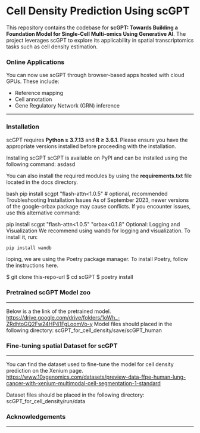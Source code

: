 # Cell Density Prediction Using scGPT

This repository contains the codebase for **scGPT: Towards Building a Foundation Model for Single-Cell Multi-omics Using Generative AI**. The project leverages scGPT to explore its applicability in spatial transcriptomics tasks such as cell density estimation.

### Online Applications
You can now use scGPT through browser-based apps hosted with cloud GPUs. These include:
- Reference mapping
- Cell annotation
- Gene Regulatory Network (GRN) inference

---

### Installation

scGPT requires **Python ≥ 3.7.13** and **R ≥ 3.6.1**. Please ensure you have the appropriate versions installed before proceeding with the installation.

Installing scGPT
scGPT is available on PyPI and can be installed using the following command:
asdasd

You can also install the required modules by using the **requirements.txt** file located in the docs directory.

bash
pip install scgpt "flash-attn<1.0.5"  # optional, recommended
Troubleshooting Installation Issues
As of September 2023, newer versions of the google-orbax package may cause conflicts. If you encounter issues, use this alternative command:


pip install scgpt "flash-attn<1.0.5" "orbax<0.1.8"
Optional: Logging and Visualization
We recommend using wandb for logging and visualization. To install it, run:
```python
pip install wandb
```

loping, we are using the Poetry package manager. To install Poetry, follow the instructions here.

$ git clone this-repo-url
$ cd scGPT
$ poetry install
### Pretrained scGPT Model zoo

---

Below is a the link of the pretrained model. 
https://drive.google.com/drive/folders/1oWh_-ZRdhtoGQ2Fw24HP41FgLoomVo-y
Model files should placed in the following directory:
scGPT_for_cell_density/save/scGPT_human
### Fine-tuning spatial Dataset for scGPT 

---

You can find the dataset used to fine-tune the model for cell density prediction on the Xenium page.
https://www.10xgenomics.com/datasets/preview-data-ffpe-human-lung-cancer-with-xenium-multimodal-cell-segmentation-1-standard

Dataset files should be placed in the following directory:
scGPT_for_cell_density/run/data

### Acknowledgements

---

